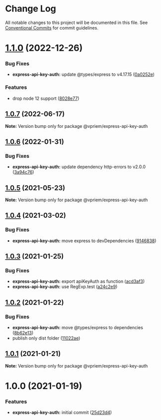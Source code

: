 # Change Log

All notable changes to this project will be documented in this file.
See [Conventional Commits](https://conventionalcommits.org) for commit guidelines.

# [1.1.0](https://github.com/vpriem/ts-monorepo/compare/@vpriem/express-api-key-auth@1.0.7...@vpriem/express-api-key-auth@1.1.0) (2022-12-26)

### Bug Fixes

-   **express-api-key-auth:** update @types/express to v4.17.15 ([0a0252e](https://github.com/vpriem/ts-monorepo/commit/0a0252edf76ac661d79495f38dd1cb45dceaaef7))

### Features

-   drop node 12 support ([8028e77](https://github.com/vpriem/ts-monorepo/commit/8028e7777d9e55f835592267f317a80c55a306a1))

## [1.0.7](https://github.com/vpriem/ts-monorepo/compare/@vpriem/express-api-key-auth@1.0.6...@vpriem/express-api-key-auth@1.0.7) (2022-06-17)

**Note:** Version bump only for package @vpriem/express-api-key-auth

## [1.0.6](https://github.com/vpriem/ts-monorepo/compare/@vpriem/express-api-key-auth@1.0.5...@vpriem/express-api-key-auth@1.0.6) (2022-01-31)

### Bug Fixes

-   **express-api-key-auth:** update dependency http-errors to v2.0.0 ([3a94c76](https://github.com/vpriem/ts-monorepo/commit/3a94c76f7b07a97bb869d3d5b21de285f32ec275))

## [1.0.5](https://github.com/vpriem/ts-monorepo/compare/@vpriem/express-api-key-auth@1.0.4...@vpriem/express-api-key-auth@1.0.5) (2021-05-23)

**Note:** Version bump only for package @vpriem/express-api-key-auth

## [1.0.4](https://github.com/vpriem/ts-monorepo/compare/@vpriem/express-api-key-auth@1.0.3...@vpriem/express-api-key-auth@1.0.4) (2021-03-02)

### Bug Fixes

-   **express-api-key-auth:** move express to devDependencies ([9146838](https://github.com/vpriem/ts-monorepo/commit/9146838757fd5f29002e329ebbf7e8462ddd4f37))

## [1.0.3](https://github.com/vpriem/ts-monorepo/compare/@vpriem/express-api-key-auth@1.0.2...@vpriem/express-api-key-auth@1.0.3) (2021-01-25)

### Bug Fixes

-   **express-api-key-auth:** export apiKeyAuth as function ([acd3af3](https://github.com/vpriem/ts-monorepo/commit/acd3af33729901dbb516d22bcaa9607b80d8cf25))
-   **express-api-key-auth:** use RegExp.test ([a24c2e9](https://github.com/vpriem/ts-monorepo/commit/a24c2e90a05e40c280164da7c1b0558ad927f9f8))

## [1.0.2](https://github.com/vpriem/ts-monorepo/compare/@vpriem/express-api-key-auth@1.0.1...@vpriem/express-api-key-auth@1.0.2) (2021-01-22)

### Bug Fixes

-   **express-api-key-auth:** move @types/express to dependencies ([8b62e13](https://github.com/vpriem/ts-monorepo/commit/8b62e13b7224000d485a01be35f14fa798f6f659))
-   publish only dist folder ([11022ae](https://github.com/vpriem/ts-monorepo/commit/11022aeeff4b0f147a59b564a7f6fdd3ee63aca2))

## [1.0.1](https://github.com/vpriem/ts-monorepo/compare/@vpriem/express-api-key-auth@1.0.0...@vpriem/express-api-key-auth@1.0.1) (2021-01-21)

**Note:** Version bump only for package @vpriem/express-api-key-auth

# 1.0.0 (2021-01-19)

### Features

-   **express-api-key-auth:** initial commit ([25d23d4](https://github.com/vpriem/ts-monorepo/commit/25d23d4537bc2493e80d07960f92cf5bb4f0134c))
